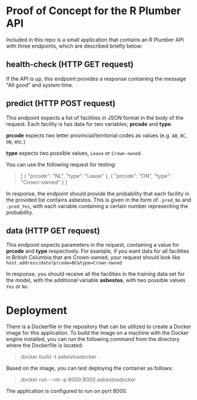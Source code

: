 # Proof of Concept for the R Plumber API

Included in this repo is a small application that contains an R Plumber API with three endpoints, which are described briefly below:


## health-check (HTTP GET request)
If the API is up, this endpoint provides a response containing the message "All good" and system time.

## predict (HTTP POST request)
This endpoint expects a list of facilities in JSON format in the body of the request. Each facility is has data for two variables; **prcode** and **type**. 

**prcode** expects two letter provincial/territorial codes as values (e.g. `AB`, `BC`, `ON`, etc.)

**type** expects two possible values, `Lease` or `Crown-owned`. 

You can use the following request for testing:

> [ { "prcode": "NL", "type": "Lease" }, { "prcode": "ON", "type": "Crown-owned" } ]

In response, the endpoint should provide the probability that each facility in the provided list contains asbestos. This is given in the form of `.pred_No` and `.pred_Yes`, with each variable containing a certain number representing the probability. 

## data (HTTP GET request)

This endpoint expects parameters in the request, containing a value for **prcode** and **type** respectively. For example, if you want data for all facilities in British Columbia that are Crown-owned, your request should look like `host.address/data?prcode=BC&type=Crown-owned`

In response, you should receive all the facilities in the training data set for the model, with the additional variable **asbestos**, with two possible values `Yes` or `No`.

# Deployment

There is a Dockerfile in the repository that can be utilized to create a Docker image for this application. To build the image on a machine with the Docker engine installed, you can run the following command from the directory where the Dockerfile is located:

> docker build -t asbestosdocker .

Based on the image, you can test deploying the container as follows:
    
> docker run --rm -p 8000:8000 asbestosdocker

The application is configured to run on port 8000. 

